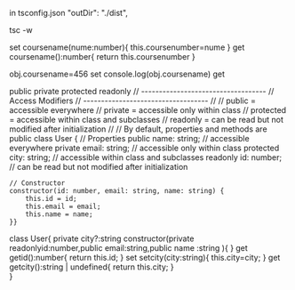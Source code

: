 in tsconfig.json "outDir": "./dist",

tsc -w 

set coursename(nume:number){
    this.coursenumber=nume
}
get coursename():number{
    return this.coursenumber
}


obj.coursename=456 set
console.log(obj.coursename) get 


public private protected readonly
// -----------------------------------
// Access Modifiers
// -----------------------------------
//
// public = accessible everywhere
// private = accessible only within class
// protected = accessible within class and subclasses
// readonly = can be read but not modified after initialization
//
// By default, properties and methods are public
class User {
    // Properties
    public name: string; // accessible everywhere
    private email: string; // accessible only within class
    protected city: string; // accessible within class and subclasses
    readonly id: number; // can be read but not modified after initialization

    // Constructor      
    constructor(id: number, email: string, name: string) {
        this.id = id;
        this.email = email;
        this.name = name;
    }}

class User{
    private city?:string
    constructor(private readonlyid:number,public email:string,public name :string ){
    }
    get getid():number{
        return this.id;
    }
    set setcity(city:string){
        this.city=city;
    } 
    get getcity():string | undefined{
        return this.city;
    }    
}